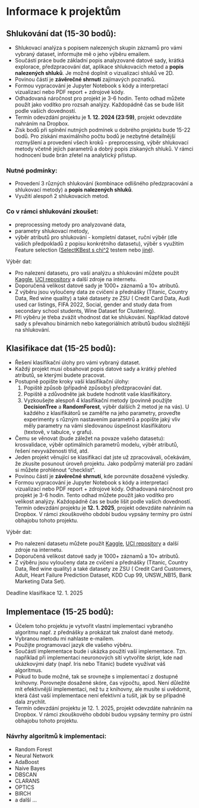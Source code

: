 # Informace k projektům

## Shlukování dat (15-30 bodů):

- Shlukovací analýza s popisem nalezených skupin záznamů pro vámi vybraný dataset, informujte mě o jeho výběru emailem.
- Součástí práce bude základní popis analyzované datové sady, krátká explorace, předzpracování dat, aplikace
  shlukovacích metod a **popis nalezených shluků**. Je možné doplnit o vizualizaci shluků ve 2D.
- Povinou částí je **závěrečné shrnutí** zajímavých poznatků.
- Formou vypracování je Jupyter Notebook s kódy a interpretací vizualizací nebo PDF report + zdrojové kódy.
- Odhadovaná náročnost pro projekt je 3-6 hodin. Tento odhad můžete použít jako vodítko pro rozsah analýzy. Každopádně
  čas se bude lišit podle vašich dovedností.
- Termín odevzdání projektu je **1. 12. 2024 (23:59)**, projekt odevzdáte nahráním na Dropbox.
- Zisk bodů při splnění nutných podmínek u dobrého projektu bude 15-22 bodů. Pro získání maximálního počtu bodů je
  nezbytné detailnější rozmyšlení a provedení všech kroků - preprocessing, výběr shlukovací metody včetně jejich
  parametrů
  a dobrý popis získaných shluků. V rámci hodnocení bude brán zřetel na analytický přístup.

### Nutné podmínky:

- Provedení 3 různých shlukování (kombinace odlišného předzpracování a shlukovací metody) a **popis nalezených shluků**.
- Využití alespoň 2 shlukovacích metod.

### Co v rámci shlukování zkoušet:

- preprocessing metody pro analyzované data,
- parametry shlukovací metody,
- výběr atributů pro shlukování - kompletní dataset, ruční výběr (dle vašich předpokladů z popisu konkrétního datasetu),
  výběr s využitím Feature
  selection ([SelectKBest s chi^2](https://scikit-learn.org/stable/modules/generated/sklearn.feature_selection.SelectKBest.html)
  testem nebo [jiné](https://scikit-learn.org/stable/modules/feature_selection.html)).

Výběr dat:

- Pro nalezení datasetu, pro vaši analýzu a shlukování můžete
  použít [Kaggle](https://www.kaggle.com/), [UCI repository](https://archive.ics.uci.edu/ml/datasets.php) a
  další zdroje na internetu.
- Doporučená velikost datové sady je 1000+ záznamů a 10+ atributů.
- Z výběru jsou vyloučeny data ze cvičení a přednášky (Titanic, Country Data, Red wine quality) a také datasety ze ZSU (
  Credit Card Data, Audi used car listings, FIFA 2022, Social, gender and study data from secondary school students,
  Wine
  Dataset for Clustering).
- Při výběru je třeba zvážit vhodnost dat ke shlukování. Například datové sady s převahou binárních nebo kategoriálních
  atributů budou složitější na shlukování.

## Klasifikace dat (15-25 bodů):

- Řešení klasifikační úlohy pro vámi vybraný dataset.
- Každý projekt musí obsahovat popis datové sady a krátký přehled atributů, se kterými budete pracovat.
- Postupně popište kroky vaší klasifikační úlohy:
    1. Popiště způsob (případně způsoby) předzpracování dat.
    2. Popiště a zdůvodněte jak budete hodnotit vaše klasifikátory.
    3. Vyzkoušejte alespoň 4 klasifikační metody (povinně použijte **DecisionTree** a **RandomForest**, výběr dalších 2
       metod je na vás). U každého z klasifikátorů se zaměřte na jeho parametry, proveďte experimenty s různým
       nastavením parametrů a popište jaký vliv měly parametry na vámi sledovanou úspešnost klasifikátoru (textově, v
       tabulce, v grafu).
- Čemu se věnovat (bude záležet na povaze vašeho datasetu): krosvalidace, výběr optimálních parametrů modelu, výběr
  atributů, řešení nevyváženosti tříd, atd.
- Jeden projekt věnující se klasifikaci dat jste už zpracovávali, očekávám, že zkusíte posunout úroveň projektu.
  Jako podpůrný materiál pro zadání si můžete prohlénout “checklist“.
- Povinou částí je **závěrečné shrnutí**, kde porovnáte dosažené výsledky.
- Formou vypracování je Jupyter Notebook s kódy a interpretací vizualizací nebo PDF report + zdrojové kódy.
  Odhadovaná náročnost pro projekt je 3-6 hodin. Tento odhad můžete použít jako vodítko pro velikost analýzy.
  Každopádně čas se bude lišit podle vašich dovedností.
  Termín odevzdání projektu je **12. 1. 2025**, projekt odevzdáte nahráním na Dropbox. V rámci zkouškového období budou
  vypsány termíny pro ústní obhajobu tohoto projektu.

Výběr dat:

- Pro nalezení datasetu můžete
  použít [Kaggle](https://www.kaggle.com/), [UCI repository](https://archive.ics.uci.edu/ml/datasets.php) a další zdroje
  na internetu.
- Doporučená velikost datové sady je 1000+ záznamů a 10+ atributů.
- Z výběru jsou vyloučeny data ze cvičení a přednášky (Titanic, Country Data, Red wine quality) a také datasety ze ZSU (
  Credit Card Customers, Adult, Heart Failure Prediction Dataset, KDD Cup 99, UNSW_NB15, Bank Marketing Data Set).

Deadline klasifikace 12. 1. 2025

## Implementace (15-25 bodů):

- Účelem toho projektu je vytvořit vlastní implementaci vybraného algoritmu např. z přednášky a prokázat tak znalost
  dané metody.
- Vybranou metodu mi nahlaste e-mailem.
- Použijte programovací jazyk dle vašeho výběru.
- Součástí implementace bude i ukázka použití vaší implementace. Tzn. například při implementaci neuronových sítí
  vytvoříte skript, kde nad ukázkovými daty (např. Iris nebo Titanic) budete využívat váš algoritmus.
- Pokud to bude možné, tak se srovnejte s implementací z dostupné knihovny. Porovnejte dosažené skóre, čas výpočtu,
  apod. Není důležité mít efektivnější implementaci, než tu z knihovny, ale musíte si uvědomit, která část vaší
  implementace není efektivní a tušit, jak by se případně dala zrychlit.
- Termín odevzdání projektu je 12. 1. 2025, projekt odevzdáte nahráním na Dropbox. V rámci zkouškového období budou
  vypsány termíny pro ústní obhajobu tohoto projektu.

### Návrhy algoritmů k implementaci:

- Random Forest
- Neural Network
- AdaBoost
- Naive Bayes
- DBSCAN
- CLARANS
- OPTICS
- BIRCH
- a další …
